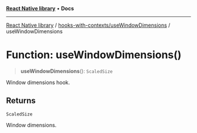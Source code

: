 [**React Native library**](../../../index.md) • **Docs**

***

[React Native library](../../../modules.md) / [hooks-with-contexts/useWindowDimensions](../index.md) / useWindowDimensions

# Function: useWindowDimensions()

> **useWindowDimensions**(): `ScaledSize`

Window dimensions hook.

## Returns

`ScaledSize`

Window dimensions.
